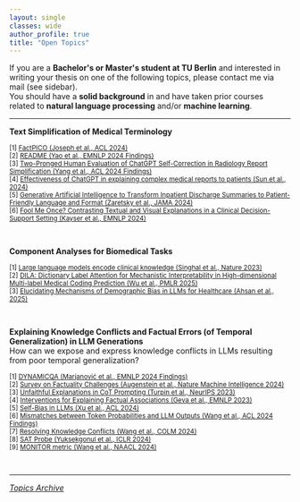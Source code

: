 ```yaml
---
layout: single
classes: wide
author_profile: true
title: "Open Topics"
---
```


If you are a **Bachelor's or Master's student at TU Berlin** and interested in writing your thesis on one of the following topics, please contact me via mail (see sidebar).  
You should have a **solid background** in and have taken prior courses related to **natural language processing** and/or **machine learning**.

---


**Text Simplification of Medical Terminology**  
<p style="font-size:smaller;">
[1] <a href="https://aclanthology.org/2024.acl-long.459/">FactPICO (Joseph et al., ACL 2024)</a><br>
[2] <a href="https://aclanthology.org/2024.findings-emnlp.737/">README (Yao et al., EMNLP 2024 Findings)</a><br>
[3] <a href="https://aclanthology.org/2024.findings-acl.279/">Two-Pronged Human Evaluation of ChatGPT Self-Correction in Radiology Report Simplification (Yang et al., ACL 2024 Findings)</a><br>
[4] <a href="https://arxiv.org/abs/2406.15963">Effectiveness of ChatGPT in explaining complex medical reports to patients (Sun et al., 2024)</a><br>
[5] <a href="https://jamanetwork.com/journals/jamanetworkopen/fullarticle/2815868">Generative Artificial Intelligence to Transform Inpatient Discharge Summaries to Patient-Friendly Language and Format (Zaretsky et al., JAMA 2024)</a><br>
[6] <a href="https://aclanthology.org/2024.emnlp-main.1051/">Fool Me Once? Contrasting Textual and Visual Explanations in a Clinical Decision-Support Setting (Kayser et al., EMNLP 2024)</a>
</p><br>

**Component Analyses for Biomedical Tasks**
<p style="font-size:smaller;">
[1] <a href="https://www.nature.com/articles/s41586-023-06291-2">Large language models encode clinical knowledge (Singhal et al., Nature 2023)</a><br>
[2] <a href="https://proceedings.mlr.press/v259/wu25a.html">DILA: Dictionary Label Attention for Mechanistic Interpretability in High-dimensional Multi-label Medical Coding Prediction (Wu et al., PMLR 2025)</a><br>
[3] <a href="https://arxiv.org/abs/2502.13319">Elucidating Mechanisms of Demographic Bias in LLMs for Healthcare (Ahsan et al., 2025)</a>
</p><br>

<!-- DeLoreason -->
**Explaining Knowledge Conflicts and Factual Errors (of Temporal Generalization) in LLM Generations**  
How can we expose and express knowledge conflicts in LLMs resulting from poor temporal generalization?  
<p style="font-size:smaller;">
[1] <a href="https://aclanthology.org/2024.findings-emnlp.838/">DYNAMICQA (Marjanović et al., EMNLP 2024 Findings)</a><br>
[2] <a href="https://arxiv.org/abs/2310.05189">Survey on Factuality Challenges (Augenstein et al., Nature Machine Intelligence 2024)</a><br>
[3] <a href="https://openreview.net/forum?id=bzs4uPLXvi">Unfaithful Explanations in CoT Prompting (Turpin et al., NeurIPS 2023)</a><br>
[4] <a href="https://aclanthology.org/2023.emnlp-main.751/">Interventions for Explaining Factual Associations (Geva et al., EMNLP 2023)</a><br>
[5] <a href="https://aclanthology.org/2024.acl-long.826/">Self-Bias in LLMs (Xu et al., ACL 2024)</a><br>
[6] <a href="https://aclanthology.org/2024.findings-acl.441">Mismatches between Token Probabilities and LLM Outputs (Wang et al., ACL 2024 Findings)</a><br>
[7] <a href="https://openreview.net/forum?id=ptvV5HGTNN">Resolving Knowledge Conflicts (Wang et al., COLM 2024)</a><br>
[8] <a href="https://openreview.net/forum?id=gfFVATffPd">SAT Probe (Yuksekgonul et al., ICLR 2024)</a><br>
[9] <a href="https://aclanthology.org/2024.naacl-long.46/">MONITOR metric (Wang et al., NAACL 2024)</a>
</p><br>



---

[*Topics Archive*](./topics_archive.md)
